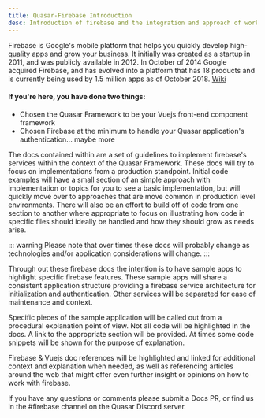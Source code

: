 ```yaml
---
title: Quasar-Firebase Introduction
desc: Introduction of firebase and the integration and approach of working with firebase within a Quasar project
---
```

Firebase is Google's mobile platform that helps you quickly develop high-quality apps and grow your business. It initially was created as a startup in 2011, and was publicly available in 2012. In October of 2014 Google acquired Firebase, and has evolved into a platform that has 18 products and is currently being used by 1.5 million apps as of October 2018. [Wiki](https://en.wikipedia.org/wiki/Firebase)

#### **If you're here, you have done two things:**

- Chosen the Quasar Framework to be your Vuejs front-end component framework
- Chosen Firebase at the minimum to handle your Quasar application's authentication... maybe more

The docs contained within are a set of guidelines to implement firebase's services within the context of the Quasar Framework. These docs will try to focus on implementations from a production standpoint. Initial code examples will have a small section of an simple approach with implementation or topics for you to see a basic implementation, but will quickly move over to approaches that are move common in production level environments. There will also be an effort to build off of code from one section to another where appropriate to focus on illustrating how code in specific files should ideally be handled and how they should grow as needs arise.

::: warning
Please note that over times these docs will probably change as technologies and/or application considerations will change.
:::

Through out these firebase docs the intention is to have sample apps to highlight specific firebase features. These sample apps will share a consistent application structure providing a firebase service architecture for initialization and authentication. Other services will be separated for ease of maintenance and context.

Specific pieces of the sample application will be called out from a procedural explanation point of view. Not all code will be highlighted in the docs. A link to the appropriate section will be provided. At times some code snippets will be shown for the purpose of explanation.

Firebase & Vuejs doc references will be highlighted and linked for additional context and explanation when needed, as well as referencing articles around the web that might offer even further insight or opinions on how to work with firebase.

If you have any questions or comments please submit a Docs PR, or find us in the #firebase channel on the Quasar Discord server.
